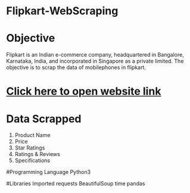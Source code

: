 # Flipkart-WebScraping
# Objective
Flipkart is an Indian e-commerce company, headquartered in Bangalore, Karnataka, India, and incorporated in Singapore as a private limited. The objective is to scrap the data of mobilephones in flipkart.
# [Click here to open website link](https://www.flipkart.com/search?q=mobile&otracker=search&otracker1=search&marketplace=FLIPKART&as-show=on&as=off&as-pos=1&as-type=HISTORY)

# Data Scrapped
1. Product Name
2. Price
3. Star Ratings
4. Ratings & Reviews
5. Specifications


#Programming Language
Python3

#Libraries Imported
requests
BeautifulSoup
time
pandas
